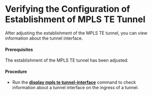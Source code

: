 Verifying the Configuration of Establishment of MPLS TE Tunnel
==============================================================

After adjusting the establishment of the MPLS TE tunnel, you can view information about the tunnel interface.

#### Prerequisites

The establishment of the MPLS TE tunnel has been adjusted.


#### Procedure

* Run the [**display mpls te tunnel-interface**](cmdqueryname=display+mpls+te+tunnel-interface) command to check information about a tunnel interface on the ingress of a tunnel.